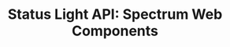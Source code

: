 ---
layout: api.njk
title: 'Status Light API: Spectrum Web Components'
displayName: Status Light
componentName: status-light
componentHeading: sp-status-light
tags:
  - component-api
---